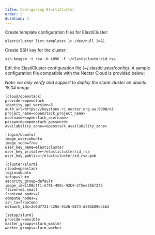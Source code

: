 ```yaml
---
title: Configuring ElastiCluster
order: 3
duration: 1
---
```


Create template configuration files for ElastiCluster:
```
elasticluster list-templates 1> /dev/null 2>&1
```


Create SSH key for the cluster:
```
ssh-keygen -t rsa -b 4096 -f ~/elasticluster/id_rsa
```


Edit the ElastiCluster configuration file (~/.elasticluster/config). A sample configuration file compatible with the Nectar Cloud is provided below:

*Note: we only verify and support to deploy the slurm cluster on ubuntu 18.04 image.*

```
[cloud/openstack]
provider=openstack
identity_api_version=3
auth_url=https://keystone.rc.nectar.org.au:5000/v3
project_name=<openstack_project_name>
username=<openstack_username>
password=<openstack_password>
availability_zone=<openstack_availability_zone>
 
[login/ubuntu]
image_user=ubuntu
image_sudo=True
user_key_name=elasticluster
user_key_private=~/elasticluster/id_rsa
user_key_public=~/elasticluster/id_rsa.pub
 
[cluster/slurm]
cloud=openstack
login=ubuntu
setup=slurm
security_group=default
image_id=1180cff1-df91-490c-92b0-2f5ee35bf2f3
flavor=m3.small
frontend_nodes=1
compute_nodes=2
ssh_to=frontend
network_ids=2c0d7721-429d-4b26-8873-d393b09cb1b3
 
[setup/slurm]
provider=ansible
master_groups=slurm_master
worker_groups=slurm_worker
```

